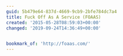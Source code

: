 ```yaml
---
guid: 5b479e64-837d-4669-9cb9-2bfe784dc7a4
title: Fuck Off As A Service (FOAAS)
created: '2015-05-28T08:59:03+00:00'
changed: '2019-09-24T14:36:49+00:00'


bookmark_of: 'http://foaas.com/'
---
```




